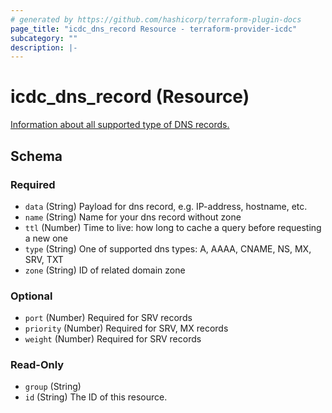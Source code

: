 ```yaml
---
# generated by https://github.com/hashicorp/terraform-plugin-docs
page_title: "icdc_dns_record Resource - terraform-provider-icdc"
subcategory: ""
description: |-
---
```


# icdc_dns_record (Resource)
[Information about all supported type of DNS records.](https://docs.icdc.io/networking/dns_domains/dns_domains/)

<!-- schema generated by tfplugindocs -->
## Schema

### Required
- `data` (String) Payload for dns record, e.g. IP-address, hostname, etc.
- `name` (String) Name for your dns record without zone
- `ttl` (Number) Time to live: how long to cache a query before requesting a new one
- `type` (String) One of supported dns types: A, AAAA, CNAME, NS, MX, SRV, TXT
- `zone` (String) ID of related domain zone

### Optional

- `port` (Number) Required for SRV records
- `priority` (Number) Required for SRV, MX records
- `weight` (Number) Required for SRV records

### Read-Only

- `group` (String)
- `id` (String) The ID of this resource.
